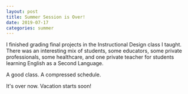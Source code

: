 ```yaml
---
layout: post
title: Summer Session is Over!
date: 2019-07-17
categories: summer
---
```


I finished grading final projects in the Instructional Design class I taught. There was an interesting mix of students, some educators, some private professionals, some healthcare, and one private teacher for students learning English as a Second Language. 

A good class. A compressed schedule.

It's over now. Vacation starts soon!